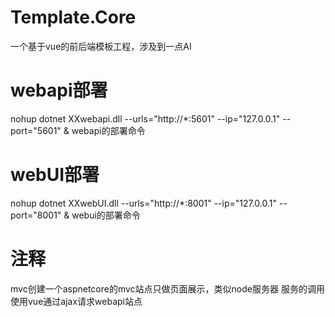 # Template.Core
一个基于vue的前后端模板工程，涉及到一点AI

# webapi部署

nohup dotnet XXwebapi.dll  --urls="http://*:5601"  --ip="127.0.0.1" --port="5601" &   webapi的部署命令

# webUI部署
nohup dotnet XXwebUI.dll  --urls="http://*:8001"  --ip="127.0.0.1" --port="8001" &    webui的部署命令

# 注释
mvc创建一个aspnetcore的mvc站点只做页面展示，类似node服务器
服务的调用使用vue通过ajax请求webapi站点
